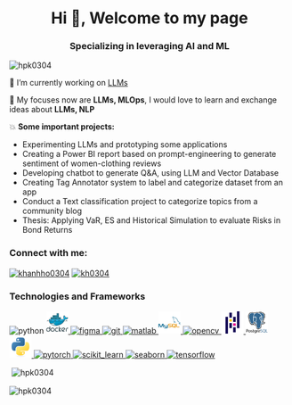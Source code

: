<h1 align="center">Hi 👋, Welcome to my page </h1>
<h3 align="center">Specializing in leveraging AI and ML</h3>
<a role="img" viewBox="0 0 24 24" xmlns="http://www.w3.org/2000/svg"

<p align="left"> <img src="https://komarev.com/ghpvc/?username=hpk0304&label=Profile%20views&color=0e75b6&style=flat" alt="hpk0304" /> </p>

🔭 I’m currently working on [LLMs](https://github.com/dibro/23w-practical-engineering-llms)

🌱 My focuses now are **LLMs, MLOps**, I would love to learn and exchange ideas about **LLMs, NLP**

💥 **Some important projects:**
- Experimenting LLMs and prototyping some applications
- Creating a Power BI report based on prompt-engineering to generate sentiment of women-clothing reviews
- Developing chatbot to generate Q&A, using LLM and Vector Database
- Creating Tag Annotator system to label and categorize dataset from an app
- Conduct a Text classification project to categorize topics from a community blog
- Thesis: Applying VaR, ES and Historical Simulation to evaluate Risks in Bond Returns

<h3 align="left">Connect with me:</h3>
<p align="left">
<a href="https://linkedin.com/in/khanhho0304" target="blank"><img align="center" src="https://raw.githubusercontent.com/rahuldkjain/github-profile-readme-generator/master/src/images/icons/Social/linked-in-alt.svg" alt="khanhho0304" height="30" width="40" /></a>
<a href="https://kaggle.com/kh0304" target="blank"><img align="center" src="https://raw.githubusercontent.com/rahuldkjain/github-profile-readme-generator/master/src/images/icons/Social/kaggle.svg" alt="kh0304" height="30" width="40" /></a>
</p>

<h3 align="left">Technologies and Frameworks</h3>
<p align="left"> <img src="https://img.shields.io/badge/Python-3776AB?style=for-the-badge&logo=python&logoColor=white" alt="python" width="40" height="40"/> <a href="https://www.docker.com/" target="_blank" rel="noreferrer"> <img src="https://raw.githubusercontent.com/devicons/devicon/master/icons/docker/docker-original-wordmark.svg" alt="docker" width="40" height="40"/> </a> <a href="https://www.figma.com/" target="_blank" rel="noreferrer"> <img src="https://www.vectorlogo.zone/logos/figma/figma-icon.svg" alt="figma" width="40" height="40"/> </a> <a href="https://git-scm.com/" target="_blank" rel="noreferrer"> <img src="https://www.vectorlogo.zone/logos/git-scm/git-scm-icon.svg" alt="git" width="40" height="40"/> </a> <a href="https://www.mathworks.com/" target="_blank" rel="noreferrer"> <img src="https://upload.wikimedia.org/wikipedia/commons/2/21/Matlab_Logo.png" alt="matlab" width="40" height="40"/> </a> <a href="https://www.mysql.com/" target="_blank" rel="noreferrer"> <img src="https://raw.githubusercontent.com/devicons/devicon/master/icons/mysql/mysql-original-wordmark.svg" alt="mysql" width="40" height="40"/> </a> <a href="https://opencv.org/" target="_blank" rel="noreferrer"> <img src="https://www.vectorlogo.zone/logos/opencv/opencv-icon.svg" alt="opencv" width="40" height="40"/> </a> <a href="https://pandas.pydata.org/" target="_blank" rel="noreferrer"> <img src="https://raw.githubusercontent.com/devicons/devicon/2ae2a900d2f041da66e950e4d48052658d850630/icons/pandas/pandas-original.svg" alt="pandas" width="40" height="40"/> </a> <a href="https://www.postgresql.org" target="_blank" rel="noreferrer"> <img src="https://raw.githubusercontent.com/devicons/devicon/master/icons/postgresql/postgresql-original-wordmark.svg" alt="postgresql" width="40" height="40"/> </a> <a href="https://www.python.org" target="_blank" rel="noreferrer"> <img src="https://raw.githubusercontent.com/devicons/devicon/master/icons/python/python-original.svg" alt="python" width="40" height="40"/> </a> <a href="https://pytorch.org/" target="_blank" rel="noreferrer"> <img src="https://www.vectorlogo.zone/logos/pytorch/pytorch-icon.svg" alt="pytorch" width="40" height="40"/> </a> <a href="https://scikit-learn.org/" target="_blank" rel="noreferrer"> <img src="https://upload.wikimedia.org/wikipedia/commons/0/05/Scikit_learn_logo_small.svg" alt="scikit_learn" width="40" height="40"/> </a> <a href="https://seaborn.pydata.org/" target="_blank" rel="noreferrer"> <img src="https://seaborn.pydata.org/_images/logo-mark-lightbg.svg" alt="seaborn" width="40" height="40"/> </a> <a href="https://www.tensorflow.org" target="_blank" rel="noreferrer"> <img src="https://www.vectorlogo.zone/logos/tensorflow/tensorflow-icon.svg" alt="tensorflow" width="40" height="40"/> </a> </p>

<p>&nbsp;<img align="center" src="https://github-readme-stats.vercel.app/api?username=hpk0304&show_icons=true&locale=en" alt="hpk0304" /></p>

<p><img align="center" src="https://github-readme-streak-stats.herokuapp.com/?user=hpk0304&" alt="hpk0304" /></p>
